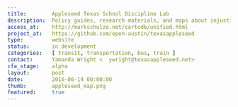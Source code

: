 ```yaml
---
title:        Appleseed Texas School Discipline Lab
description:  Policy guides, research materials, and maps about injustices in the "school to prison pipeline"
access_at:    http://markschulze.net/cartodb/unified.html
project_at:   https://github.com/open-austin/texasappleseed
type:         website
status:       in development
categories:   [ transit, transportation, bus, train ]
contact:      Yamanda Wright <	ywright@texasappleseed.net>
cfa_stage:    alpha
layout:       post
date:         2016-06-14 00:00:00
thumb:        appleseed_map.png
featured:     true
---
```

